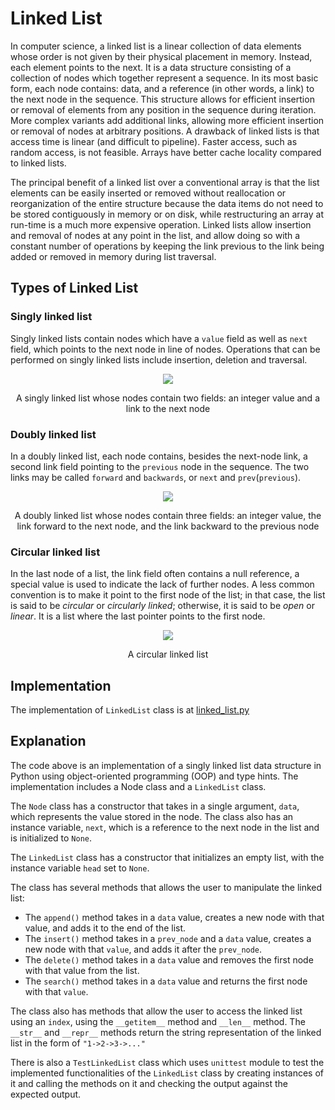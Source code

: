 # Linked List

In computer science, a linked list is a linear collection of data elements whose order is not given by their physical placement in memory. Instead, each element points to the next. It is a data structure consisting of a collection of nodes which together represent a sequence. In its most basic form, each node contains: data, and a reference (in other words, a link) to the next node in the sequence. This structure allows for efficient insertion or removal of elements from any position in the sequence during iteration. More complex variants add additional links, allowing more efficient insertion or removal of nodes at arbitrary positions. A drawback of linked lists is that access time is linear (and difficult to pipeline). Faster access, such as random access, is not feasible. Arrays have better cache locality compared to linked lists.

The principal benefit of a linked list over a conventional array is that the list elements can be easily inserted or removed without reallocation or reorganization of the entire structure because the data items do not need to be stored contiguously in memory or on disk, while restructuring an array at run-time is a much more expensive operation. Linked lists allow insertion and removal of nodes at any point in the list, and allow doing so with a constant number of operations by keeping the link previous to the link being added or removed in memory during list traversal.

## Types of Linked List

### Singly linked list

Singly linked lists contain nodes which have a `value` field as well as `next` field, which points to the next node in line of nodes. Operations that can be performed on singly linked lists include insertion, deletion and traversal.

<div align="center">
    <img src="https://upload.wikimedia.org/wikipedia/commons/thumb/6/6d/Singly-linked-list.svg/408px-Singly-linked-list.svg.png">
    <p>
        A singly linked list whose nodes contain two fields: an integer value and a link to the next node
    </p>
</div>

### Doubly linked list

In a doubly linked list, each node contains, besides the next-node link, a second link field pointing to the `previous` node in the sequence. The two links may be called `forward` and `backwards`, or `next` and `prev`(`previous`).

<div align="center">
    <img src="https://upload.wikimedia.org/wikipedia/commons/thumb/5/5e/Doubly-linked-list.svg/610px-Doubly-linked-list.svg.png">
    <p>
        A doubly linked list whose nodes contain three fields: an integer value, the link forward to the next node, and the link backward to the previous node
    </p>
</div>

### Circular linked list

In the last node of a list, the link field often contains a null reference, a special value is used to indicate the lack of further nodes. A less common convention is to make it point to the first node of the list; in that case, the list is said to be _circular_ or _circularly linked_; otherwise, it is said to be _open_ or _linear_. It is a list where the last pointer points to the first node.

<div align="center">
    <img src="https://upload.wikimedia.org/wikipedia/commons/thumb/d/df/Circularly-linked-list.svg/350px-Circularly-linked-list.svg.png">
    <p>
        A circular linked list
    </p>
</div>

## Implementation

The implementation of `LinkedList` class is at [linked_list.py](../../data_structures/linked_list.py)

## Explanation

The code above is an implementation of a singly linked list data structure in Python using object-oriented programming (OOP) and type hints. The implementation includes a Node class and a `LinkedList` class.

The `Node` class has a constructor that takes in a single argument, `data`, which represents the value stored in the node. The class also has an instance variable, `next`, which is a reference to the next node in the list and is initialized to `None`.

The `LinkedList` class has a constructor that initializes an empty list, with the instance variable `head` set to `None`.

The class has several methods that allows the user to manipulate the linked list:

- The `append()` method takes in a `data` value, creates a new node with that value, and adds it to the end of the list.
- The `insert()` method takes in a `prev_node` and a `data` value, creates a new node with that `value`, and adds it after the `prev_node`.
- The `delete()` method takes in a `data` value and removes the first node with that value from the list.
- The `search()` method takes in a `data` value and returns the first node with that `value`.

The class also has methods that allow the user to access the linked list using an `index`, using the `__getitem__` method and `__len__` method. The `__str__` and `__repr__` methods return the string representation of the linked list in the form of `"1->2->3->..."`

There is also a `TestLinkedList` class which uses `unittest` module to test the implemented functionalities of the `LinkedList` class by creating instances of it and calling the methods on it and checking the output against the expected output.